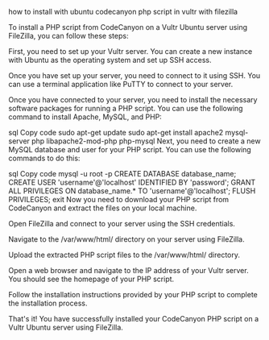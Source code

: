 
how to install with ubuntu codecanyon php script in vultr with filezilla

To install a PHP script from CodeCanyon on a Vultr Ubuntu server using FileZilla, you can follow these steps:

First, you need to set up your Vultr server. You can create a new instance with Ubuntu as the operating system and set up SSH access.

Once you have set up your server, you need to connect to it using SSH. You can use a terminal application like PuTTY to connect to your server.

Once you have connected to your server, you need to install the necessary software packages for running a PHP script. You can use the following command to install Apache, MySQL, and PHP:

sql
Copy code
sudo apt-get update
sudo apt-get install apache2 mysql-server php libapache2-mod-php php-mysql
Next, you need to create a new MySQL database and user for your PHP script. You can use the following commands to do this:

sql
Copy code
mysql -u root -p
CREATE DATABASE database_name;
CREATE USER 'username'@'localhost' IDENTIFIED BY 'password';
GRANT ALL PRIVILEGES ON database_name.* TO 'username'@'localhost';
FLUSH PRIVILEGES;
exit
Now you need to download your PHP script from CodeCanyon and extract the files on your local machine.

Open FileZilla and connect to your server using the SSH credentials.

Navigate to the /var/www/html/ directory on your server using FileZilla.

Upload the extracted PHP script files to the /var/www/html/ directory.

Open a web browser and navigate to the IP address of your Vultr server. You should see the homepage of your PHP script.

Follow the installation instructions provided by your PHP script to complete the installation process.

That's it! You have successfully installed your CodeCanyon PHP script on a Vultr Ubuntu server using FileZilla.
